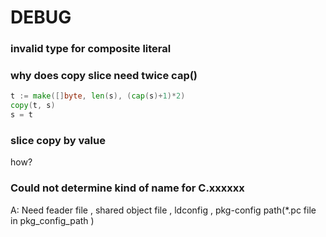 # DEBUG

### invalid type for composite literal



### why does copy slice need twice cap()
```go
t := make([]byte, len(s), (cap(s)+1)*2)
copy(t, s)
s = t
```

### slice copy by value
how?

### Could not determine kind of name for C.xxxxxx
A: Need feader file , shared object file , ldconfig , pkg-config path(*.pc file in pkg_config_path )
